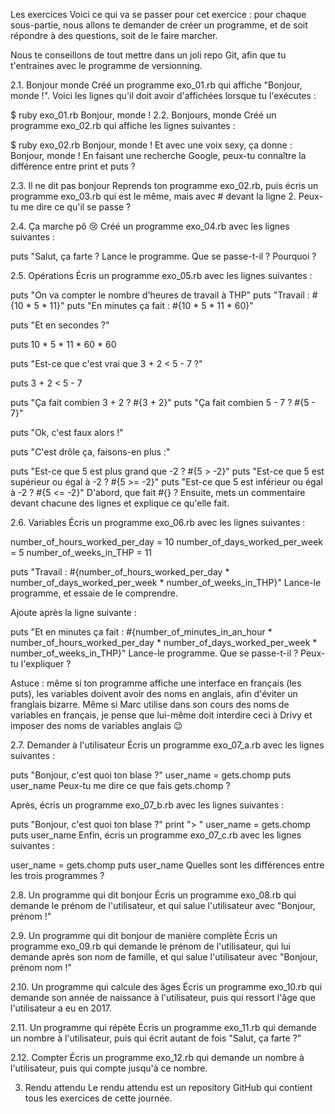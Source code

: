  Les exercices
Voici ce qui va se passer pour cet exercice : pour chaque sous-partie, nous allons te demander de créer un programme, et de soit répondre à des questions, soit de le faire marcher.

Nous te conseillons de tout mettre dans un joli repo Git, afin que tu t'entraines avec le programme de versionning.

2.1. Bonjour monde
Créé un programme exo_01.rb qui affiche "Bonjour, monde !". Voici les lignes qu'il doit avoir d'affichées lorsque tu l'exécutes :

$ ruby exo_01.rb
Bonjour, monde !
2.2. Bonjours, monde
Créé un programme exo_02.rb qui affiche les lignes suivantes :

$ ruby exo_02.rb
Bonjour, monde !
Et avec une voix sexy, ça donne : Bonjour, monde !
En faisant une recherche Google, peux-tu connaître la différence entre print et puts ?

2.3. Il ne dit pas bonjour
Reprends ton programme exo_02.rb, puis écris un programme exo_03.rb qui est le même, mais avec # devant la ligne 2. Peux-tu me dire ce qu'il se passe ?

2.4. Ça marche pô 😢
Créé un programme exo_04.rb avec les lignes suivantes :

puts "Salut, ça farte ?
Lance le programme. Que se passe-t-il ? Pourquoi ?

2.5. Opérations
Écris un programme exo_05.rb avec les lignes suivantes :

puts "On va compter le nombre d'heures de travail à THP"
puts "Travail : #{10 * 5 * 11}"
puts "En minutes ça fait : #{10 * 5 * 11 * 60}"

puts "Et en secondes ?"

puts 10 * 5 * 11 * 60 * 60

puts "Est-ce que c'est vrai que 3 + 2 < 5 - 7 ?"

puts 3 + 2 < 5 - 7

puts "Ça fait combien 3 + 2 ? #{3 + 2}"
puts "Ça fait combien 5 - 7 ? #{5 - 7}"

puts "Ok, c'est faux alors !"

puts "C'est drôle ça, faisons-en plus :"

puts "Est-ce que 5 est plus grand que -2 ? #{5 > -2}"
puts "Est-ce que 5 est supérieur ou égal à -2 ? #{5 >= -2}"
puts "Est-ce que 5 est inférieur ou égal à -2 ? #{5 <= -2}"
D'abord, que fait #{} ? Ensuite, mets un commentaire devant chacune des lignes et explique ce qu'elle fait.

2.6. Variables
Écris un programme exo_06.rb avec les lignes suivantes :

number_of_hours_worked_per_day = 10
number_of_days_worked_per_week = 5
number_of_weeks_in_THP = 11

puts "Travail : #{number_of_hours_worked_per_day * number_of_days_worked_per_week * number_of_weeks_in_THP}"
Lance-le programme, et essaie de le comprendre.

Ajoute après la ligne suivante :

puts "Et en minutes ça fait : #{number_of_minutes_in_an_hour * number_of_hours_worked_per_day * number_of_days_worked_per_week * number_of_weeks_in_THP}"
Lance-le programme. Que se passe-t-il ? Peux-tu l'expliquer ?

Astuce : même si ton programme affiche une interface en français (les puts), les variables doivent avoir des noms en anglais, afin d'éviter un franglais bizarre. Même si Marc utilise dans son cours des noms de variables en français, je pense que lui-même doit interdire ceci à Drivy et imposer des noms de variables anglais 😉

2.7. Demander à l'utilisateur
Écris un programme exo_07_a.rb avec les lignes suivantes :

puts "Bonjour, c'est quoi ton blase ?"
user_name = gets.chomp
puts user_name
Peux-tu me dire ce que fais gets.chomp ?

Après, écris un programme exo_07_b.rb avec les lignes suivantes :

puts "Bonjour, c'est quoi ton blase ?"
print "> "
user_name = gets.chomp
puts user_name
Enfin, écris un programme exo_07_c.rb avec les lignes suivantes :

user_name = gets.chomp
puts user_name
Quelles sont les différences entre les trois programmes ?

2.8. Un programme qui dit bonjour
Écris un programme exo_08.rb qui demande le prénom de l'utilisateur, et qui salue l'utilisateur avec "Bonjour, prénom !"

2.9. Un programme qui dit bonjour de manière complète
Écris un programme exo_09.rb qui demande le prénom de l'utilisateur, qui lui demande après son nom de famille, et qui salue l'utilisateur avec "Bonjour, prénom nom !"

2.10. Un programme qui calcule des âges
Écris un programme exo_10.rb qui demande son année de naissance à l'utilisateur, puis qui ressort l'âge que l'utilisateur a eu en 2017.

2.11. Un programme qui répète
Écris un programme exo_11.rb qui demande un nombre à l'utilisateur, puis qui écrit autant de fois "Salut, ça farte ?"

2.12. Compter
Écris un programme exo_12.rb qui demande un nombre à l'utilisateur, puis qui compte jusqu'à ce nombre.

3. Rendu attendu
Le rendu attendu est un repository GitHub qui contient tous les exercices de cette journée.